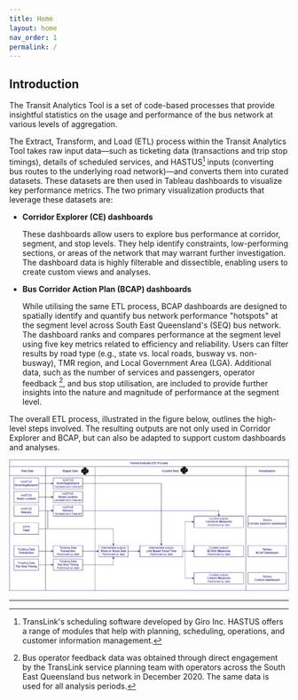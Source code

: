 ```yaml
---
title: Home
layout: home
nav_order: 1
permalink: /
---
```


## Introduction

The Transit Analytics Tool is a set of code-based processes that provide insightful statistics on the usage and performance of the bus network at various levels of aggregation.

The Extract, Transform, and Load (ETL) process within the Transit Analytics Tool takes raw input data—such as ticketing data (transactions and trip stop timings), details of scheduled services, and HASTUS[^1] inputs (converting bus routes to the underlying road network)—and converts them into curated datasets. These datasets are then used in Tableau dashboards to visualize key performance metrics. The two primary visualization products that leverage these datasets are:

- **Corridor Explorer (CE) dashboards** 

  These dashboards allow users to explore bus performance at corridor, segment, and stop levels. They help identify constraints, low-performing sections, or areas of the network that may warrant further investigation. The dashboard data is highly filterable and dissectible, enabling users to create custom views and analyses.
- **Bus Corridor Action Plan (BCAP) dashboards** 

  While utilising the same ETL process, BCAP dashboards are designed to spatially identify and quantify bus network performance "hotspots" at the segment level across South East Queensland's (SEQ) bus network. The dashboard ranks and compares performance at the segment level using five key metrics related to efficiency and reliability. Users can filter results by road type (e.g., state vs. local roads, busway vs. non-busway), TMR region, and Local Government Area (LGA). Additional data, such as the number of services and passengers, operator feedback [^2], and bus stop utilisation, are included to provide further insights into the nature and magnitude of performance at the segment level.

The overall ETL process, illustrated in the figure below, outlines the high-level steps involved. The resulting outputs are not only used in Corridor Explorer and BCAP, but can also be adapted to support custom dashboards and analyses.



![Alt text](./assets/images/img.png)

----
[^1]: TransLink's scheduling software developed by Giro Inc. HASTUS offers a range of modules that help with planning, scheduling, operations, and customer information management.  
[^2]: Bus operator feedback data was obtained through direct engagement by the TransLink service planning team with operators across the South East Queensland bus network in December 2020. The same data is used for all analysis periods.
